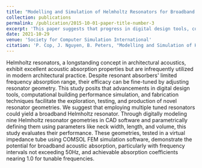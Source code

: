 ```yaml
---
title: "Modelling and Simulation of Helmholtz Resonators for Broadband Sound Absorption"
collection: publications
permalink: /publication/2015-10-01-paper-title-number-3
excerpt: 'This paper suggests that progress in digital design tools, computational building performance simulation, and fabrication techniques facilitates the exploration, testing, and production of novel Helmholtz resonator geometries.'
date: 2021-10-29
venue: 'Society for Computer Simulation International'
citation: 'P. Cop, J. Nguyen, B. Peters, "Modelling and Simulation of Helmholtz Resonators for Broadband Sound Absorption," in Proceedings of SimAUD 2021, doi: simaud.org/papers'
---
```


Helmholtz resonators, a longstanding concept in architectural acoustics, exhibit excellent acoustic absorption properties but are infrequently utilized in modern architectural practice. Despite resonant absorbers' limited frequency absorption range, their efficacy can be fine-tuned by adjusting resonator geometry. This study posits that advancements in digital design tools, computational building performance simulation, and fabrication techniques facilitate the exploration, testing, and production of novel resonator geometries. We suggest that employing multiple tuned resonators could yield a broadband Helmholtz resonator. Through digitally modeling nine Helmholtz resonator geometries in CAD software and parametrically defining them using parameters like neck width, length, and volume, this study evaluates their performance. These geometries, tested in a virtual impedance tube using COMSOL FEM simulation software, demonstrate the potential for broadband acoustic absorption, particularly with frequency intervals not exceeding 50Hz, and achievable absorption coefficients nearing 1.0 for tunable frequencies.
